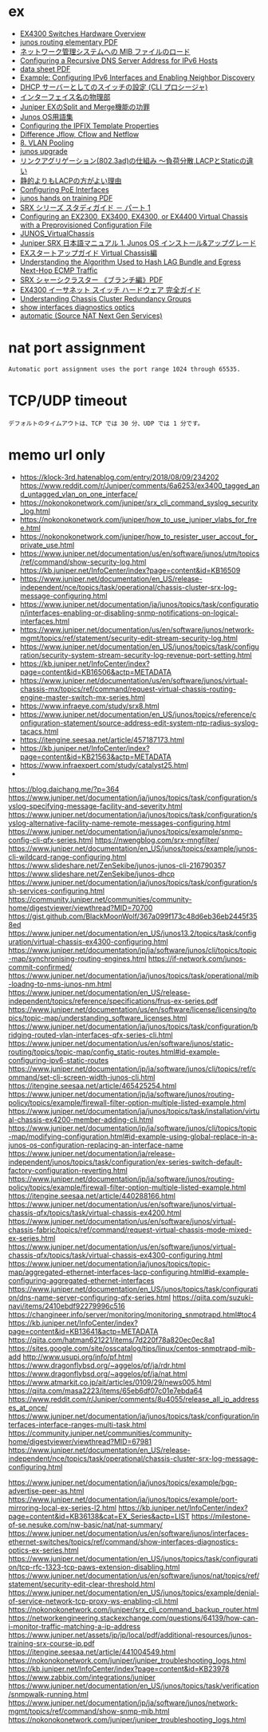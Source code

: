 # ex
- [EX4300 Switches Hardware Overview](https://www.juniper.net/documentation/en_US/release-independent/junos/topics/topic-map/ex4300-system-overview.html#ex4300-hardware-overview)
- [junos routing elementary PDF](https://www.juniper.net/jp/jp/local/pdf/others/jre.pdf)
- [ネットワーク管理システムへの MIB ファイルのロード](https://www.juniper.net/documentation/ja/junos/topics/task/operational/mib-loadng-to-nms-junos-nm.html)
-   [Configuring a Recursive DNS Server Address for IPv6 Hosts](https://www.juniper.net/documentation/us/en/software/junos/icmp/topics/task/recursive-dns-server-address-ipv6-configuring.html)
- [data sheet PDF](https://www.juniper.net/assets/jp/jp/local/pdf/datasheets/1000467-en.pdf)
- [Example: Configuring IPv6 Interfaces and Enabling Neighbor Discovery](https://www.juniper.net/documentation/en_US/junos/topics/topic-map/ipv6-interfaces-neighbor-discovery.html#id-example-configuring-ipv6-interfaces-and-enabling-neighbor-discovery)
-   [DHCP サーバーとしてのスイッチの設定 (CLI プロシージャ)](https://www.juniper.net/documentation/ja/junos/topics/topic-map/dhcp-for-switching-devices.html#id-configuring-a-switch-as-a-dhcp-server-cli-procedure)
- [インターフェイス名の物理部](https://www.juniper.net/documentation/ja/junos/topics/concept/interfaces-interface-naming-overview.html#id-10147130)
- [Juniper EXのSplit and Merge機能の功罪](https://blog.sidetech.jp/2014/12/05/182257)
- [Junos OS用語集](https://www.hs-juniperproducts.jp/guide/junos_words/word.html)
-   [Configuring the IPFIX Template Properties](https://www.juniper.net/documentation/us/en/software/junos/flow-monitoring/topics/concept/services-ipfix-flow-template-flow-aggregation-configuring.html#configuring-inline-j-flow-to-use-ipfix-flow-templates-on-mx-vmx-and-t-series-routers-ex-series-switches-nfx-series-devices-and-srx-devices__id-11332295)
- [Difference Jflow, Cflow and Netflow](https://community.juniper.net/communities/community-home/digestviewer/viewthread?MID=73286)
- [8. VLAN Pooling](https://qiita.com/tokuhy/items/013e5d7ab1c2c17129dd#8-vlan-pooling)
- [junos upgrade](https://www.infraeye.com/study/junos6.html)
- [リンクアグリゲーション(802.3ad)の仕組み 〜負荷分散,LACPとStaticの違い](https://milestone-of-se.nesuke.com/nw-basic/link-aggregation/802-1ax/)
- [静的よりもLACPの方がよい理由](https://network.oreda.net/device/switch/lag.html#%E9%9D%99%E7%9A%84%E3%82%88%E3%82%8A%E3%82%82lacp%E3%81%AE%E6%96%B9%E3%81%8C%E3%82%88%E3%81%84%E7%90%86%E7%94%B1)
- [Configuring PoE Interfaces](https://www.juniper.net/documentation/us/en/software/junos/poe/topics/topic-map/poe-ex-series-configuring.html#id-configuring-poe-interfaces)
- [junos hands on training PDF](https://www.juniper.net/assets/jp/jp/local/pdf/additional-resources/junos-switching-training-ex-qfx-course-jp.pdf)
- [SRX シリーズ スタディガイド － パート 1](https://www.juniper.net/assets/jp/jp/local/pdf/others/JNCIS-SEC-1_.pdf)
- [Configuring an EX2300, EX3400, EX4300, or EX4400 Virtual Chassis with a Preprovisioned Configuration File](https://www.juniper.net/documentation/us/en/software/junos/virtual-chassis-qfx/topics/task/virtual-chassis-ex4300-configuring.html#id-configuring-an-ex4300-virtual-chassis-with-a-preprovisioned-configuration-file)
- [JUNOS_VirtualChassis](https://klock-3rd.hatenablog.com/entry/2018/06/30/225641)
- [Juniper SRX 日本語マニュアル 1. Junos OS インストール&アップグレード](https://www.juniper.net/assets/jp/jp/local/pdf/additional-resources/junos-installation-upgrade.pdf)
- [EXスタートアップガイド Virtual Chassis編](https://www.juniper.net/assets/jp/jp/local/pdf/additional-resources/exstartup-guide-vc-rev1-202101.pdf)
- [Understanding the Algorithm Used to Hash LAG Bundle and Egress Next-Hop ECMP Traffic](https://www.juniper.net/documentation/us/en/software/junos/interfaces-ethernet-switches/topics/topic-map/switches-interface-aggregated.html#id-understanding-the-algorithm-used-to-hash-lag-bundle-and-egress-nexthop-ecmp-traffic)
- [SRX シャーシクラスター 《ブランチ編》PDF](https://www.juniper.net/assets/jp/jp/local/pdf/others/br_chassis-clustering.pdf)
- [EX4300 イーサネット スイッチ ハードウェア 完全ガイド](https://www.juniper.net/documentation/ja/release-independent/junos/information-products/topic-collections/hardware/ex-series/ex4300/book-hw-ex4300.pdf)
- [Understanding Chassis Cluster Redundancy Groups](https://www.juniper.net/documentation/us/en/software/junos/chassis-cluster-security-devices/topics/topic-map/security-chassis-cluster-redundancy-groups.html#id-understanding-chassis-cluster-redundancy-groups)
- [show interfaces diagnostics optics](https://www.juniper.net/documentation/us/en/software/junos/flow-packet-processing/topics/ref/command/show-interfaces-diagnostics-optics-srx.html)
- [automatic (Source NAT Next Gen Services)](https://www.juniper.net/documentation/us/en/software/junos/interfaces-next-gen-services/topics/ref/statement/automatic-edit-services-nat-source-port-usf.html)

# nat port assignment
```
Automatic port assignment uses the port range 1024 through 65535.
```

# TCP/UDP timeout
```
デフォルトのタイムアウトは、TCP では 30 分、UDP では 1 分です。
```
# memo url only

- https://klock-3rd.hatenablog.com/entry/2018/08/09/234202
https://www.reddit.com/r/Juniper/comments/6a6253/ex3400_tagged_and_untagged_vlan_on_one_interface/
- https://nokonokonetwork.com/juniper/srx_cli_command_syslog_security_log.html
- https://nokonokonetwork.com/juniper/how_to_use_juniper_vlabs_for_free.html
- https://nokonokonetwork.com/juniper/how_to_resister_user_accout_for_private_use.html
- https://www.juniper.net/documentation/us/en/software/junos/utm/topics/ref/command/show-security-log.html
https://kb.juniper.net/InfoCenter/index?page=content&id=KB16509
- https://www.juniper.net/documentation/en_US/release-independent/nce/topics/task/operational/chassis-cluster-srx-log-message-configuring.html
- https://www.juniper.net/documentation/ja/junos/topics/task/configuration/interfaces-enabling-or-disabling-snmp-notifications-on-logical-interfaces.html
- https://www.juniper.net/documentation/us/en/software/junos/network-mgmt/topics/ref/statement/security-edit-stream-security-log.html
- https://www.juniper.net/documentation/en_US/junos/topics/task/configuration/security-system-stream-security-log-revenue-port-setting.html
- https://kb.juniper.net/InfoCenter/index?page=content&id=KB16506&actp=METADATA
- https://www.juniper.net/documentation/us/en/software/junos/virtual-chassis-mx/topics/ref/command/request-virtual-chassis-routing-engine-master-switch-mx-series.html
- https://www.infraeye.com/study/srx8.html
- https://www.juniper.net/documentation/en_US/junos/topics/reference/configuration-statement/source-address-edit-system-ntp-radius-syslog-tacacs.html
- https://itengine.seesaa.net/article/457187173.html
- https://kb.juniper.net/InfoCenter/index?page=content&id=KB21563&actp=METADATA
- https://www.infraexpert.com/study/catalyst25.html
- 

https://blog.daichang.me/?p=364
https://www.juniper.net/documentation/ja/junos/topics/task/configuration/syslog-specifying-message-facility-and-severity.html
https://www.juniper.net/documentation/ja/junos/topics/task/configuration/syslog-alternative-facility-name-remote-messages-configuring.html
https://www.juniper.net/documentation/ja/junos/topics/example/snmp-config-cli-qfx-series.html
https://nwengblog.com/srx-mngfilter/
https://www.juniper.net/documentation/en_US/junos/topics/example/junos-cli-wildcard-range-configuring.html
https://www.slideshare.net/ZenSekibe/junos-junos-cli-216790357
https://www.slideshare.net/ZenSekibe/junos-dhcp
https://www.juniper.net/documentation/ja/junos/topics/task/configuration/ssh-services-configuring.html
https://community.juniper.net/communities/community-home/digestviewer/viewthread?MID=70700
https://gist.github.com/BlackMoonWolf/367a099f173c48d6eb36eb2445f358ed
https://www.juniper.net/documentation/en_US/junos13.2/topics/task/configuration/virtual-chassis-ex4300-configuring.html
https://www.juniper.net/documentation/jp/ja/software/junos/cli/topics/topic-map/synchronising-routing-engines.html
https://if-network.com/junos-commit-confirmed/
https://www.juniper.net/documentation/ja/junos/topics/task/operational/mib-loadng-to-nms-junos-nm.html
https://www.juniper.net/documentation/en_US/release-independent/topics/reference/specifications/frus-ex-series.pdf
https://www.juniper.net/documentation/us/en/software/license/licensing/topics/topic-map/understanding_software_licenses.html
https://www.juniper.net/documentation/ja/junos/topics/task/configuration/bridging-routed-vlan-interfaces-qfx-series-cli.html
https://www.juniper.net/documentation/us/en/software/junos/static-routing/topics/topic-map/config_static-routes.html#id-example-configuring-ipv6-static-routes
https://www.juniper.net/documentation/jp/ja/software/junos/cli/topics/ref/command/set-cli-screen-width-junos-cli.html
https://itengine.seesaa.net/article/465425254.html
https://www.juniper.net/documentation/jp/ja/software/junos/routing-policy/topics/example/firewall-filter-option-multiple-listed-example.html
https://www.juniper.net/documentation/ja/junos/topics/task/installation/virtual-chassis-ex4200-member-adding-cli.html
https://www.juniper.net/documentation/jp/ja/software/junos/cli/topics/topic-map/modifying-configuration.html#id-example-using-global-replace-in-a-junos-os-configuration-replacing-an-interface-name
https://www.juniper.net/documentation/ja/release-independent/junos/topics/task/configuration/ex-series-switch-default-factory-configuration-reverting.html
https://www.juniper.net/documentation/jp/ja/software/junos/routing-policy/topics/example/firewall-filter-option-multiple-listed-example.html
https://itengine.seesaa.net/article/440288166.html
https://www.juniper.net/documentation/us/en/software/junos/virtual-chassis-qfx/topics/task/virtual-chassis-ex4200.html
https://www.juniper.net/documentation/us/en/software/junos/virtual-chassis-fabric/topics/ref/command/request-virtual-chassis-mode-mixed-ex-series.html
https://www.juniper.net/documentation/us/en/software/junos/virtual-chassis-qfx/topics/task/virtual-chassis-ex4300-configuring.html
https://www.juniper.net/documentation/ja/junos/topics/topic-map/aggregated-ethernet-interfaces-lacp-configuring.html#id-example-configuring-aggregated-ethernet-interfaces
https://www.juniper.net/documentation/en_US/junos/topics/task/configuration/dns-name-server-configuring-qfx-series.html
https://qiita.com/suzuki-navi/items/2410ebdf92279996c516
https://changineer.info/server/monitoring/monitoring_snmptrapd.html#toc4
https://kb.juniper.net/InfoCenter/index?page=content&id=KB13641&actp=METADATA
https://qiita.com/hatman621221/items/7d220f78a820ec0ec8a1
https://sites.google.com/site/osscatalog/tips/linux/centos-snmptrapd-mib-add
http://www.usupi.org/info/pf.html
https://www.dragonflybsd.org/~aggelos/pf/ja/rdr.html
https://www.dragonflybsd.org/~aggelos/pf/ja/nat.html
https://www.atmarkit.co.jp/ait/articles/0109/29/news005.html
https://qiita.com/masa2223/items/65eb6df07c01e7ebda64
https://www.reddit.com/r/Juniper/comments/8u4055/release_all_ip_addresses_at_once/
https://www.juniper.net/documentation/ja/junos/topics/task/configuration/interfaces-interface-ranges-multi-task.html
https://community.juniper.net/communities/community-home/digestviewer/viewthread?MID=67981
https://www.juniper.net/documentation/en_US/release-independent/nce/topics/task/operational/chassis-cluster-srx-log-message-configuring.html

https://www.juniper.net/documentation/ja/junos/topics/example/bgp-advertise-peer-as.html
https://www.juniper.net/documentation/ja/junos/topics/example/port-mirroring-local-ex-series-l2.html
https://kb.juniper.net/InfoCenter/index?page=content&id=KB36138&cat=EX_Series&actp=LIST
https://milestone-of-se.nesuke.com/nw-basic/nat/nat-summary/
https://www.juniper.net/documentation/us/en/software/junos/interfaces-ethernet-switches/topics/ref/command/show-interfaces-diagnostics-optics-ex-series.html
https://www.juniper.net/documentation/en_US/junos/topics/task/configuration/tcp-rfc-1323-tcp-paws-extension-disabling.html
https://www.juniper.net/documentation/us/en/software/junos/nat/topics/ref/statement/security-edit-clear-threshold.html
https://www.juniper.net/documentation/en_US/junos/topics/example/denial-of-service-network-tcp-proxy-ws-enabling-cli.html
https://nokonokonetwork.com/juniper/srx_cli_command_backup_router.html
https://networkengineering.stackexchange.com/questions/64139/how-can-i-monitor-traffic-matching-a-ip-address
https://www.juniper.net/assets/jp/jp/local/pdf/additional-resources/junos-training-srx-course-jp.pdf
https://itengine.seesaa.net/article/441004549.html
https://nokonokonetwork.com/juniper/juniper_troubleshooting_logs.html
https://kb.juniper.net/InfoCenter/index?page=content&id=KB23978
https://www.zabbix.com/integrations/juniper
https://www.juniper.net/documentation/en_US/junos/topics/task/verification/snmpwalk-running.html
https://www.juniper.net/documentation/jp/ja/software/junos/network-mgmt/topics/ref/command/show-snmp-mib.html
https://nokonokonetwork.com/juniper/juniper_troubleshooting_logs.html

<!--stackedit_data:
eyJoaXN0b3J5IjpbMTg1NjUxODM2MywxNDk3NTMxMjA5LC0xND
IwMjc2MDg3LDE4MTQ2Njc1NTAsMTA4NDc5MDI1NiwxODExNTYz
MTEzLDYwMDU1NDUzOCw4NTQ0MzYyMDUsMTE0Mzc1NDgxOSwtMT
IxMDkzNDA5MywtMTMxMTkzNjEwNyw2MDQwNTQxNTQsOTgyODcz
NjU0LC0xMzEwOTI2MjgzLDc2NTg3NTYwNiwtNzcyNDE0MDY4LD
MzNzQxNTAwNCw0NjMzNzMzMDNdfQ==
-->